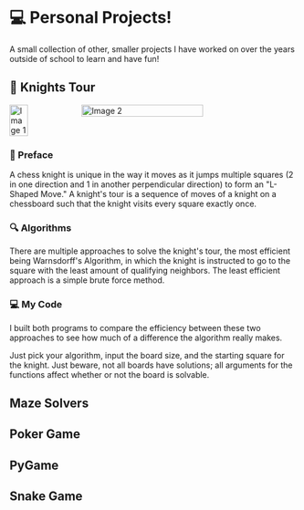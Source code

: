 # 💻 Personal Projects!

A small collection of other, smaller projects I have worked on over the years outside of school to learn and have fun!

## 🐴 Knights Tour

<div style="display: flex; flex-direction: row;">
  <img src="https://github.com/JasSaini101/Personal_Projects/assets/83828348/476ee3a4-d0ca-4dc4-a0f0-bdf604a9a4f3" alt="Image 1" width="25%">
  <img src="https://github.com/JasSaini101/Personal_Projects/assets/83828348/6687dd50-4346-4700-902d-45159752daf3" alt="Image 2" width="65%">
</div>

### 📝 Preface
A chess knight is unique in the way it moves as it jumps multiple squares (2 in one direction and 1 in another perpendicular direction) to form an "L-Shaped Move." A knight's tour is a sequence of moves of a knight on a chessboard such that the knight visits every square exactly once. 

### 🔍 Algorithms
There are multiple approaches to solve the knight's tour, the most efficient being Warnsdorff's Algorithm, in which the knight is instructed to go to the square with the least amount of qualifying neighbors. The least efficient approach is a simple brute force method.

### 💻 My Code
I built both programs to compare the efficiency between these two approaches to see how much of a difference the algorithm really makes.

Just pick your algorithm, input the board size, and the starting square for the knight. Just beware, not all boards have solutions; all arguments for the functions affect whether or not the board is solvable.

## Maze Solvers

## Poker Game

## PyGame

## Snake Game
